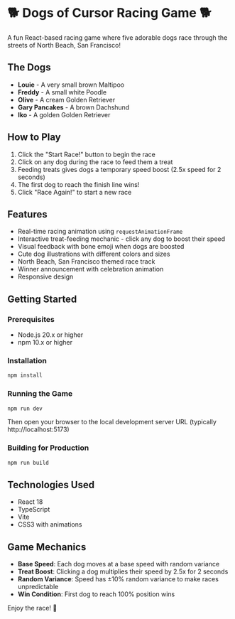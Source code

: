 # 🐕 Dogs of Cursor Racing Game 🐕

A fun React-based racing game where five adorable dogs race through the streets of North Beach, San Francisco!

## The Dogs

- **Louie** - A very small brown Maltipoo
- **Freddy** - A small white Poodle
- **Olive** - A cream Golden Retriever
- **Gary Pancakes** - A brown Dachshund
- **Iko** - A golden Golden Retriever

## How to Play

1. Click the "Start Race!" button to begin the race
2. Click on any dog during the race to feed them a treat
3. Feeding treats gives dogs a temporary speed boost (2.5x speed for 2 seconds)
4. The first dog to reach the finish line wins!
5. Click "Race Again!" to start a new race

## Features

- Real-time racing animation using `requestAnimationFrame`
- Interactive treat-feeding mechanic - click any dog to boost their speed
- Visual feedback with bone emoji when dogs are boosted
- Cute dog illustrations with different colors and sizes
- North Beach, San Francisco themed race track
- Winner announcement with celebration animation
- Responsive design

## Getting Started

### Prerequisites

- Node.js 20.x or higher
- npm 10.x or higher

### Installation

```bash
npm install
```

### Running the Game

```bash
npm run dev
```

Then open your browser to the local development server URL (typically http://localhost:5173)

### Building for Production

```bash
npm run build
```

## Technologies Used

- React 18
- TypeScript
- Vite
- CSS3 with animations

## Game Mechanics

- **Base Speed**: Each dog moves at a base speed with random variance
- **Treat Boost**: Clicking a dog multiplies their speed by 2.5x for 2 seconds
- **Random Variance**: Speed has ±10% random variance to make races unpredictable
- **Win Condition**: First dog to reach 100% position wins

Enjoy the race! 🏁
